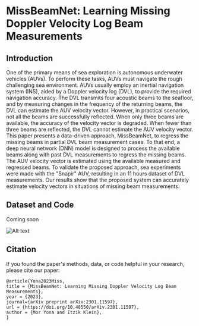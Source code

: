 # MissBeamNet: Learning Missing Doppler Velocity Log Beam Measurements


## Introduction

One of the primary means of sea exploration is autonomous underwater vehicles (AUVs). To perform these tasks, AUVs must navigate the rough challenging sea environment. AUVs usually employ an inertial navigation system (INS), aided by a Doppler velocity log (DVL), to provide the required navigation accuracy. The DVL transmits four acoustic beams to the seafloor, and by measuring changes in the frequency of the returning beams, the DVL can estimate the AUV velocity vector. However, in practical scenarios, not all the beams are successfully reflected. When only three beams are available, the accuracy of the velocity vector is degraded. When fewer than three beams are reflected, the DVL cannot estimate the AUV velocity vector. This paper presents a data-driven approach, MissBeamNet, to regress the missing beams in partial DVL beam measurement cases. To that end, a deep neural network (DNN) model is designed to process the available beams along with past DVL measurements to regress the missing beams. The AUV velocity vector is estimated using the available measured and regressed beams. To validate the proposed approach, sea experiments were made with the "Snapir" AUV, resulting in an 11 hours dataset of DVL measurements. Our results show that the proposed system can accurately estimate velocity vectors in situations of missing beam measurements.

## Dataset and Code

Coming soon


![Alt text](/Figures/auvpic.jpg "The ”Snapir” being pulled out of the water after a successful mission.")



## Citation
If you found the paper's methods, data, or code helpful in your research, please cite our paper:

    @article{Yona2023Miss,
    title = {MissBeamNet: Learning Missing Doppler Velocity Log Beam Measurements},
    year = {2023},
    journal={arXiv preprint arXiv:2301.11597},
    url = {https://doi.org/10.48550/arXiv.2301.11597},
    author = {Mor Yona and Itzik Klein},
    }

